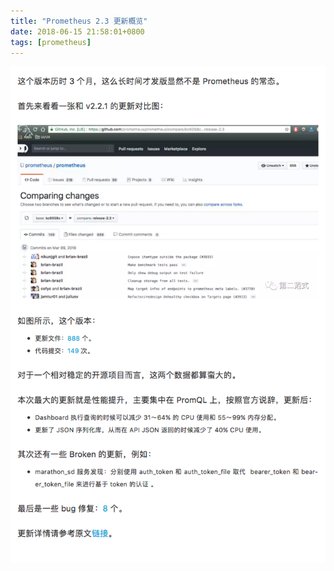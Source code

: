 ```yaml
---
title: "Prometheus 2.3 更新概览"
date: 2018-06-15 21:58:01+0800
tags: [prometheus]
---
```


![Prometheus 2.3 更新概览](/images/posts/06-15.png)
